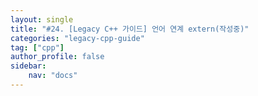 ```yaml
---
layout: single
title: "#24. [Legacy C++ 가이드] 언어 연계 extern(작성중)"
categories: "legacy-cpp-guide"
tag: ["cpp"]
author_profile: false
sidebar: 
    nav: "docs"
---
```

